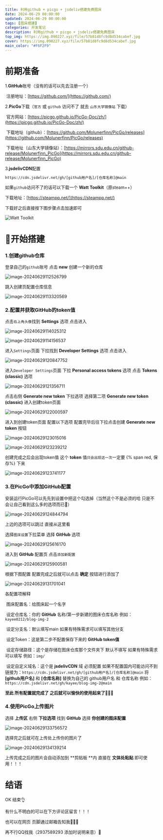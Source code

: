 ```yaml
---
title: 利用github + picgo + jsdeliv搭建免费图床
date: 2024-06-29 00:00:00
updated: 2024-06-29 00:00:00
tags: [图床搭建]
categories: 开发笔记
description: 利用github + picgo + jsdeliv搭建免费图床
top_img: https://img.090227.xyz/file/57b81d8fc9d8d534cabef.jpg
cover: https://img.090227.xyz/file/57b81d8fc9d8d534cabef.jpg
main_color: "#F6F2F9"
---
```


# 前期准备

1.**GitHub**账号（没有的话可以先去注册一个）

​	注册地址：[https://github.com/](https://github.com/)

2.**PicGo**下载（`官方` 或 `github` 访问不了 就去 `山东大学镜像站` 下载）

​	官方网站：[https://picgo.github.io/PicGo-Doc/zh/](https://picgo.github.io/PicGo-Doc/zh/)

​	下载地址（github）：[https://github.com/Molunerfinn/PicGo/releases](https://github.com/Molunerfinn/PicGo/releases)

​	下载地址（山东大学镜像站）：[https://mirrors.sdu.edu.cn/github-release/Molunerfinn_PicGo](https://mirrors.sdu.edu.cn/github-release/Molunerfinn_PicGo)

3.**jsdelivCDN**配置

```markdown
https://cdn.jsdelivr.net/gh/[github用户名]/[仓库名称]@main
```

如果`github`访问不了的话可以下载一个 **Watt Toolkit**（原steam++）

下载地址：[https://steampp.net/](https://steampp.net/)

下载好之后直接按下图步骤点击加速即可

![Watt Toolkit](https://img.bolong.eu.org/file/9d4f968459579bae65810.png)

# 🍜开始搭建

### 1.创建github仓库

登录自己的`github`账号 点击 **new** 创建一个新的仓库

![image-20240629112526799](https://cdn.jsdelivr.net/gh/kayee0212/blog-img-1@main/image-20240629112526799.png)

跳入创建页配置仓库信息

![image-20240629113320569](https://cdn.jsdelivr.net/gh/kayee0212/blog-img-1@main/image-20240629113320569.png)

### 2.配置并获取GitHub的token值

点击`右上角头像`找到 **Settings** 选项 点击进入

![image-20240629114025312](https://cdn.jsdelivr.net/gh/kayee0212/blog-img-1@main/image-20240629114025312.png)

![image-20240629114156537](https://cdn.jsdelivr.net/gh/kayee0212/blog-img-1@main/image-20240629114156537.png)

进入`Settings`页面 下拉找到 **Developer Settings** 选项 点击进入

![image-20240629120847752](https://cdn.jsdelivr.net/gh/kayee0212/blog-img-1@main/image-20240629120847752.png)

进入`Developer Settings`页面 下拉 **Personal access tokens** 选项 点击 **Tokens (classic)** 选项

![image-20240629121356711](https://cdn.jsdelivr.net/gh/kayee0212/blog-img-1@main/image-20240629121356711.png)

点击右侧 **Generate new token** 下拉选项 选择第二项 **Generate new token (classic)** 进入创建token页面

![image-20240629122000597](https://cdn.jsdelivr.net/gh/kayee0212/blog-img-1@main/image-20240629122000597.png)

进入到创建token页面 配置以下选项 配置完毕后往下拉点击创建 **Generate new token** 按钮

![image-20240629123015016](https://cdn.jsdelivr.net/gh/kayee0212/blog-img-1@main/image-20240629123015016.png)

![image-20240629123239212](https://cdn.jsdelivr.net/gh/kayee0212/blog-img-1@main/image-20240629123239212.png)

创建完成之后会出现token值 这个 **token** 值`只会出现这一次`一定要 {% span red, 保存%} 下来

![image-20240629123741177](https://cdn.jsdelivr.net/gh/kayee0212/blog-img-1@main/image-20240629123741177.png)

### 3.在PicGo中添加GitHub配置

安装运行PicGo可以先先到设置中把这个勾选掉（当然这个不是必须的哈 只是不会让自己看到这么多的选项而已🐶）

![image-20240629124844794](https://cdn.jsdelivr.net/gh/kayee0212/blog-img-1@main/image-20240629124844794.png)



上边的选项可以跳过 直接从这里看

选择`图床设置`下拉菜单 选择 **GitHub** 选项

![image-20240629125616170](https://cdn.jsdelivr.net/gh/kayee0212/blog-img-1@main/image-20240629125616170.png)

进入到 **GitHub** 配置页 点击`添加新配置`

![image-20240629125900581](https://cdn.jsdelivr.net/gh/kayee0212/blog-img-1@main/image-20240629125900581.png)

根据下图配置 配置完成之后就可以点击 **确定** 按钮进行添加了

![image-20240629131701041](https://cdn.jsdelivr.net/gh/kayee0212/blog-img-1@main/image-20240629131701041.png)

各配置项解释

​	图床配置名：给图床起一个名字

​	设定仓库名：你的 **GitHub** 名称/第一步新建的图床仓库名称 例如：`kayee0212/blog-img-2`

​	设定分支名：默认填写main 如果有特殊需求可以填写其他分支

​	设定Token：这是第二步不配置保存下来的 **GitHub token值**

​	设定存储路径：这个是存储在图床仓库那个文件夹下 默认不填写 如果有特殊需求可以填写 例如：`img/`

​	设定自定义域名：这个是 **jsdelivCDN** 域 必须配置 如果不配置国内可能访问不到 链接为：`https://cdn.jsdelivr.net/gh/[github用户名]/[仓库名称]@main` 将 **[github用户名]** 和 **[仓库名称]** 替换为自己的 github用户名 和 仓库名称 例如：`https://cdn.jsdelivr.net/gh/kayee/blog-img-2@main`

**至此 所有配置就完成了 之后就可以愉快的使用起来了**🦧🦧🦧

### 4.使用PicGo上传图片

选择 **上传区** 右侧 **下拉选项** 找到 **GitHub** 选择 **你创建的图床配置** 

![image-20240629133756572](https://cdn.jsdelivr.net/gh/kayee0212/blog-img-1@main/image-20240629133756572.png)

选择完之后就可在上传处上传你的图片了

![image-20240629134139214](https://cdn.jsdelivr.net/gh/kayee0212/blog-img-1@main/image-20240629134139214.png)

上传完成之后的图片会自动添加到 **剪贴板 **内 直接在 **文体处粘贴** 即可使用！！！

# 结语

OK 结束👌

有什么不明白的可以在下方评论区留言！！！

也可以在网页 页脚通过邮箱告知我🤞🤞🤞

再不行QQ找我（2937589293 添加时说明来意）🧓

